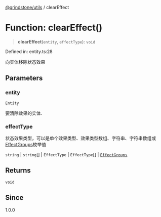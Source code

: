 [@grindstone/utils](../globals.md) / clearEffect

# Function: clearEffect()

> **clearEffect**(`entity`, `effectType`): `void`

Defined in: entity.ts:28

向实体移除状态效果

## Parameters

### entity

`Entity`

要清除效果的实体.

### effectType

状态效果类型，可以是单个效果类型、效果类型数组、字符串、字符串数组或[EffectGroups](../enumerations/EffectGroups.md)枚举值

`string` | `string`[] | `EffectType` | `EffectType`[] | [`EffectGroups`](../enumerations/EffectGroups.md)

## Returns

`void`

## Since

1.0.0
